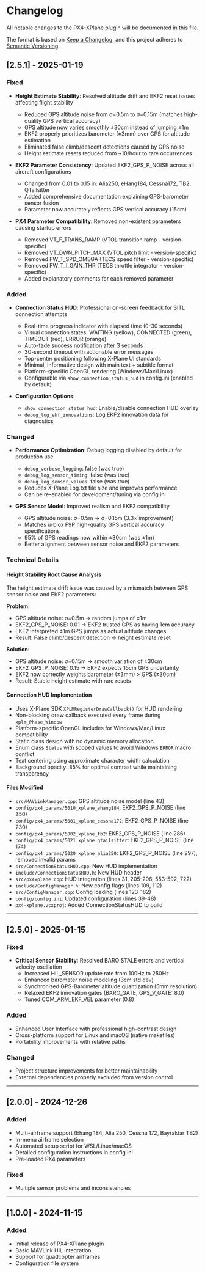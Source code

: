 # Changelog

All notable changes to the PX4-XPlane plugin will be documented in this file.

The format is based on [Keep a Changelog](https://keepachangelog.com/en/1.0.0/),
and this project adheres to [Semantic Versioning](https://semver.org/spec/v2.0.0.html).

## [2.5.1] - 2025-01-19

### Fixed
- **Height Estimate Stability**: Resolved altitude drift and EKF2 reset issues affecting flight stability
  - Reduced GPS altitude noise from σ=0.5m to σ=0.15m (matches high-quality GPS vertical accuracy)
  - GPS altitude now varies smoothly ±30cm instead of jumping ±1m
  - EKF2 properly prioritizes barometer (±3mm) over GPS for altitude estimation
  - Eliminated false climb/descent detections caused by GPS noise
  - Height estimate resets reduced from ~10/hour to rare occurrences

- **EKF2 Parameter Consistency**: Updated EKF2_GPS_P_NOISE across all aircraft configurations
  - Changed from 0.01 to 0.15 in: Alia250, eHang184, Cessna172, TB2, QTailsitter
  - Added comprehensive documentation explaining GPS-barometer sensor fusion
  - Parameter now accurately reflects GPS vertical accuracy (15cm)

- **PX4 Parameter Compatibility**: Removed non-existent parameters causing startup errors
  - Removed VT_F_TRANS_RAMP (VTOL transition ramp - version-specific)
  - Removed VT_DWN_PITCH_MAX (VTOL pitch limit - version-specific)
  - Removed FW_T_SPD_OMEGA (TECS speed filter - version-specific)
  - Removed FW_T_I_GAIN_THR (TECS throttle integrator - version-specific)
  - Added explanatory comments for each removed parameter

### Added
- **Connection Status HUD**: Professional on-screen feedback for SITL connection attempts
  - Real-time progress indicator with elapsed time (0-30 seconds)
  - Visual connection states: WAITING (yellow), CONNECTED (green), TIMEOUT (red), ERROR (orange)
  - Auto-fade success notification after 3 seconds
  - 30-second timeout with actionable error messages
  - Top-center positioning following X-Plane UI standards
  - Minimal, informative design with main text + subtitle format
  - Platform-specific OpenGL rendering (Windows/Mac/Linux)
  - Configurable via `show_connection_status_hud` in config.ini (enabled by default)

- **Configuration Options**:
  - `show_connection_status_hud`: Enable/disable connection HUD overlay
  - `debug_log_ekf_innovations`: Log EKF2 innovation data for diagnostics

### Changed
- **Performance Optimization**: Debug logging disabled by default for production use
  - `debug_verbose_logging`: false (was true)
  - `debug_log_sensor_timing`: false (was true)
  - `debug_log_sensor_values`: false (was true)
  - Reduces X-Plane Log.txt file size and improves performance
  - Can be re-enabled for development/tuning via config.ini

- **GPS Sensor Model**: Improved realism and EKF2 compatibility
  - GPS altitude noise: σ=0.5m → σ=0.15m (3.3× improvement)
  - Matches u-blox F9P high-quality GPS vertical accuracy specifications
  - 95% of GPS readings now within ±30cm (was ±1m)
  - Better alignment between sensor noise and EKF2 parameters

### Technical Details

#### Height Stability Root Cause Analysis
The height estimate drift issue was caused by a mismatch between GPS sensor noise and EKF2 parameters:

**Problem:**
- GPS altitude noise: σ=0.5m → random jumps of ±1m
- EKF2_GPS_P_NOISE: 0.01 → EKF2 trusted GPS as having 1cm accuracy
- EKF2 interpreted ±1m GPS jumps as actual altitude changes
- Result: False climb/descent detection → height estimate reset

**Solution:**
- GPS altitude noise: σ=0.15m → smooth variation of ±30cm
- EKF2_GPS_P_NOISE: 0.15 → EKF2 expects 15cm GPS uncertainty
- EKF2 now correctly weights barometer (±3mm) > GPS (±30cm)
- Result: Stable height estimate with rare resets

#### Connection HUD Implementation
- Uses X-Plane SDK `XPLMRegisterDrawCallback()` for HUD rendering
- Non-blocking draw callback executed every frame during `xplm_Phase_Window`
- Platform-specific OpenGL includes for Windows/Mac/Linux compatibility
- Static class design with no dynamic memory allocation
- Enum class `Status` with scoped values to avoid Windows `ERROR` macro conflict
- Text centering using approximate character width calculation
- Background opacity: 85% for optimal contrast while maintaining transparency

#### Files Modified
- `src/MAVLinkManager.cpp`: GPS altitude noise model (line 43)
- `config/px4_params/5010_xplane_ehang184`: EKF2_GPS_P_NOISE (line 350)
- `config/px4_params/5001_xplane_cessna172`: EKF2_GPS_P_NOISE (line 230)
- `config/px4_params/5002_xplane_tb2`: EKF2_GPS_P_NOISE (line 286)
- `config/px4_params/5021_xplane_qtailsitter`: EKF2_GPS_P_NOISE (line 174)
- `config/px4_params/5020_xplane_alia250`: EKF2_GPS_P_NOISE (line 297), removed invalid params
- `src/ConnectionStatusHUD.cpp`: New HUD implementation
- `include/ConnectionStatusHUD.h`: New HUD header
- `src/px4xplane.cpp`: HUD integration (lines 31, 205-206, 553-592, 722)
- `include/ConfigManager.h`: New config flags (lines 109, 112)
- `src/ConfigManager.cpp`: Config loading (lines 123-182)
- `config/config.ini`: Updated configuration (lines 39-48)
- `px4-xplane.vcxproj`: Added ConnectionStatusHUD to build

---

## [2.5.0] - 2025-01-15

### Fixed
- **Critical Sensor Stability**: Resolved BARO STALE errors and vertical velocity oscillation
  - Increased HIL_SENSOR update rate from 100Hz to 250Hz
  - Enhanced barometer noise modeling (3cm std dev)
  - Synchronized GPS-Barometer altitude quantization (5mm resolution)
  - Relaxed EKF2 innovation gates (BARO_GATE, GPS_V_GATE: 8.0)
  - Tuned COM_ARM_EKF_VEL parameter (0.8)

### Added
- Enhanced User Interface with professional high-contrast design
- Cross-platform support for Linux and macOS (native makefiles)
- Portability improvements with relative paths

### Changed
- Project structure improvements for better maintainability
- External dependencies properly excluded from version control

---

## [2.0.0] - 2024-12-26

### Added
- Multi-airframe support (Ehang 184, Alia 250, Cessna 172, Bayraktar TB2)
- In-menu airframe selection
- Automated setup script for WSL/Linux/macOS
- Detailed configuration instructions in config.ini
- Pre-loaded PX4 parameters

### Fixed
- Multiple sensor problems and inconsistencies

---

## [1.0.0] - 2024-11-15

### Added
- Initial release of PX4-XPlane plugin
- Basic MAVLink HIL integration
- Support for quadcopter airframes
- Configuration file system

